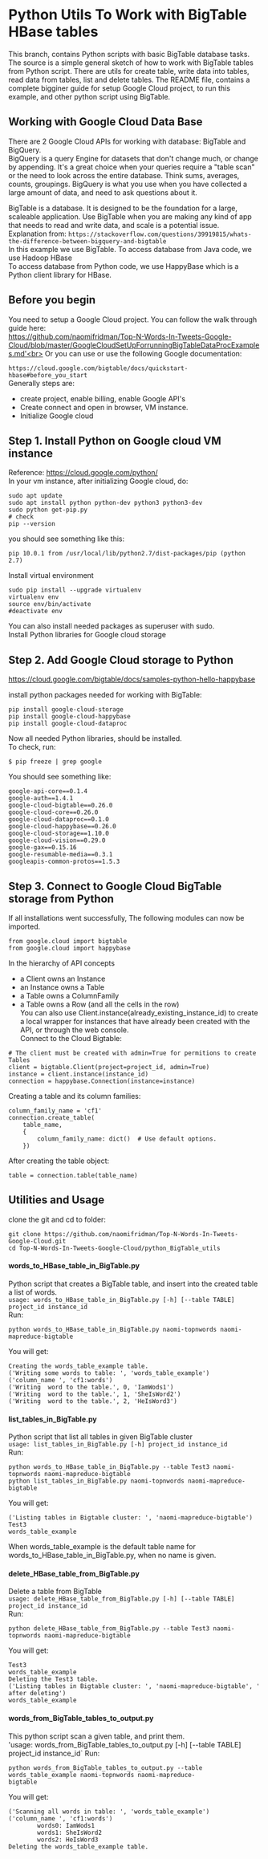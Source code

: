 # Python Utils To Work with BigTable HBase tables

This branch, contains Python scripts with basic BigTable database tasks. The source is a simple general sketch of how to work with BigTable tables from Python script. There are utils for create table, write data into tables, read data from tables, list and delete tables. The README file, contains a complete bigginer guide for setup Google Cloud project, to run this example, and other python script using BigTable.


## Working with Google Cloud Data Base
There are 2 Google Cloud APIs for working with database: BigTable and BigQuery.<br>
BigQuery is a query Engine for datasets that don't change much, or change by appending. It's a great choice when your queries require a "table scan" or the need to look across the entire database. Think sums, averages, counts, groupings. BigQuery is what you use when you have collected a large amount of data, and need to ask questions about it.<br>

BigTable is a database. It is designed to be the foundation for a large, scaleable application. Use BigTable when you are making any kind of app that needs to read and write data, and scale is a potential issue.<br>
Explanation from: `https://stackoverflow.com/questions/39919815/whats-the-difference-between-bigquery-and-bigtable`<br>
In this example we use BigTable.
To access database from Java code, we use Hadoop HBase<br>
To access database from Python code, we use HappyBase which is a Python client library for HBase.

## Before you begin
You need to setup a Google Cloud project. You can follow the walk through guide here:<br>
https://github.com/naomifridman/Top-N-Words-In-Tweets-Google-Cloud/blob/master/GoogleCloudSetUpForrunningBigTableDataProcExamples.md'<br>
Or you can use or use the following Google documentation:

`https://cloud.google.com/bigtable/docs/quickstart-hbase#before_you_start`<br>
Generally steps are:
* create project, enable billing, enable Google API's
* Create connect and open in browser, VM instance.
* Initialize Google cloud

## Step 1. Install Python on Google cloud VM instance
Reference: https://cloud.google.com/python/<br>
In your vm instance, after initializing Google cloud, do:
```
sudo apt update
sudo apt install python python-dev python3 python3-dev
sudo python get-pip.py
# check
pip --version
```
you should see something like this:
```
pip 10.0.1 from /usr/local/lib/python2.7/dist-packages/pip (python 2.7)
```

Install virtual environment 
```
sudo pip install --upgrade virtualenv
virtualenv env
source env/bin/activate
#deactivate env
```
You can also install needed packages as superuser with sudo. <br>
Install Python libraries for Google cloud storage


## Step 2. Add Google Cloud storage to Python

https://cloud.google.com/bigtable/docs/samples-python-hello-happybase<br>

install python packages needed for working with BigTable:
```
pip install google-cloud-storage
pip install google-cloud-happybase
pip install google-cloud-dataproc
```
Now all needed Python libraries, should be installed.<br>
To check, run:
```
$ pip freeze | grep google
```
You should see something like:
```
google-api-core==0.1.4
google-auth==1.4.1
google-cloud-bigtable==0.26.0
google-cloud-core==0.26.0
google-cloud-dataproc==0.1.0
google-cloud-happybase==0.26.0
google-cloud-storage==1.10.0
google-cloud-vision==0.29.0
google-gax==0.15.16
google-resumable-media==0.3.1
googleapis-common-protos==1.5.3
```
## Step 3. Connect to Google Cloud BigTable storage from Python
If all installations went successfully, The following modules can now be imported.
```
from google.cloud import bigtable
from google.cloud import happybase
```

In the hierarchy of API concepts

* a Client owns an Instance
* an Instance owns a Table
* a Table owns a ColumnFamily
* a Table owns a Row (and all the cells in the row)<br>
You can also use Client.instance(already_existing_instance_id) to create a local wrapper for instances that have already been created with the API, or through the web console.<br>
Connect to the Cloud Bigtable:
```
# The client must be created with admin=True for permitions to create Tables
client = bigtable.Client(project=project_id, admin=True)
instance = client.instance(instance_id)
connection = happybase.Connection(instance=instance)
```
Creating a table and its column families:
```
column_family_name = 'cf1'
connection.create_table(
    table_name,
    {
        column_family_name: dict()  # Use default options.
    })
```

After creating the table object: 
```
table = connection.table(table_name)
```
## Utilities and Usage
clone the git and cd to folder:
```
git clone https://github.com/naomifridman/Top-N-Words-In-Tweets-Google-Cloud.git
cd Top-N-Words-In-Tweets-Google-Cloud/python_BigTable_utils
```
#### words_to_HBase_table_in_BigTable.py 
Python script that creates a BigTable table, and insert into the created table a list of words.<br>
`usage: words_to_HBase_table_in_BigTable.py [-h] [--table TABLE] project_id instance_id`<br>
Run:
```
python words_to_HBase_table_in_BigTable.py naomi-topnwords naomi-mapreduce-bigtable
```
You will get:
```
Creating the words_table_example table.
('Writing some words to table: ', 'words_table_example')
('column_name ', 'cf1:words')
('Writing  word to the table.', 0, 'IamWods1')
('Writing  word to the table.', 1, 'SheIsWord2')
('Writing  word to the table.', 2, 'HeIsWord3')
```
#### list_tables_in_BigTable.py
Python script that list all tables in given BigTable cluster<br>
`usage: list_tables_in_BigTable.py [-h] project_id instance_id`<br>
Run:
```
python words_to_HBase_table_in_BigTable.py --table Test3 naomi-topnwords naomi-mapreduce-bigtable
python list_tables_in_BigTable.py naomi-topnwords naomi-mapreduce-bigtable
```
You will get:
```
('Listing tables in Bigtable cluster: ', 'naomi-mapreduce-bigtable')
Test3
words_table_example
```
When words_table_example is the default table name for words_to_HBase_table_in_BigTable.py, when no name is given.
#### delete_HBase_table_from_BigTable.py
Delete a table from BigTable<br>
`usage: delete_HBase_table_from_BigTable.py [-h] [--table TABLE] project_id instance_id`<br>
Run:
```
python delete_HBase_table_from_BigTable.py --table Test3 naomi-topnwords naomi-mapreduce-bigtable
```
You will get:
```
Test3
words_table_example
Deleting the Test3 table.
('Listing tables in Bigtable cluster: ', 'naomi-mapreduce-bigtable', ' after deleting')
words_table_example
```
#### words_from_BigTable_tables_to_output.py
This python script scan a given table, and print them.<br>
'usage: words_from_BigTable_tables_to_output.py [-h] [--table TABLE] project_id instance_id`
Run:
```
python words_from_BigTable_tables_to_output.py --table words_table_example naomi-topnwords naomi-mapreduce-
bigtable
```
You will get:
```
('Scanning all words in table: ', 'words_table_example')
('column_name ', 'cf1:words')
        words0: IamWods1
        words1: SheIsWord2
        words2: HeIsWord3
Deleting the words_table_example table.
```


